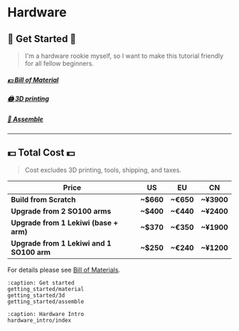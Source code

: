 # Hardware

## 🚀 Get Started 🚀

> I'm a hardware rookie myself, so I want to make this tutorial friendly for all fellow beginners.

##### [💵 Bill of Material](getting_started/material)

##### [🖨️ 3D printing](getting_started/3d)

##### [🔨 Assemble](getting_started/assemble)

---

## 💵 Total Cost 💵

> Cost excludes 3D printing, tools, shipping, and taxes.
> 

| Price | US | EU | CN |
| --- | --- | --- | --- |
| **Build from Scratch** | **~$660** | **~€650** | **~¥3900** |
| **Upgrade from 2 SO100 arms** | **~$400** | **~€440** | **~¥2400** |
| **Upgrade from 1 Lekiwi (base + arm)** | **~$370** | **~€350** | **~¥1900** |
| **Upgrade from 1 Lekiwi and 1 SO100 arm** | **~$250** | **~€240** | **~¥1200** |

For details please see [Bill of Materials](getting_started/material).


```{toctree}
:caption: Get started
getting_started/material
getting_started/3d
getting_started/assemble
```

```{toctree}
:caption: Hardware Intro
hardware_intro/index
```

<!-- 
```{toctree}
:maxdepth: 3
:caption: Resources

demos/index
tutorials/index
concepts/index
datasets/index
data_collection/index
reinforcement_learning/index
learning_from_demos/index
vision_language_action_models/index
wrappers/index
```

```{toctree}
:maxdepth: 2
:caption: Additional Resources

additional_resources/performance_benchmarking
additional_resources/citation
reference/index.rst
``` -->
